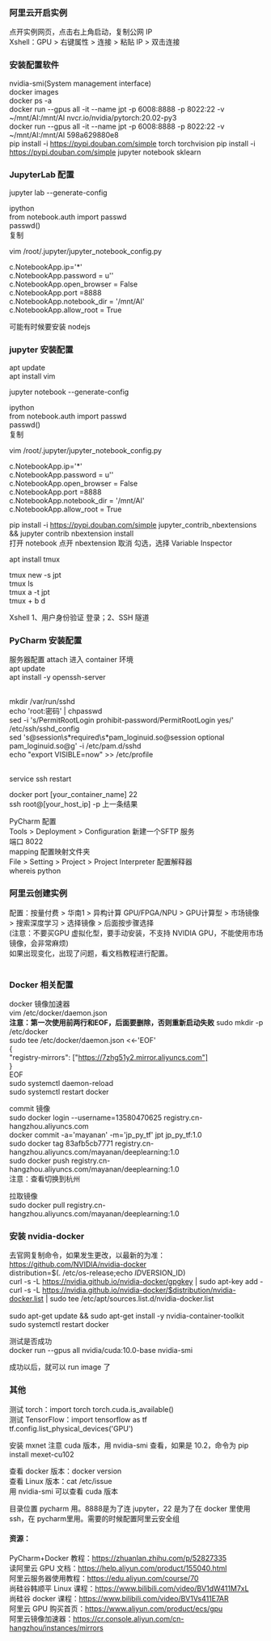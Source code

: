 ### 阿里云开启实例 
点开实例网页，点击右上角启动，复制公网 IP  
Xshell：GPU > 右键属性 > 连接 > 粘贴 IP > 双击连接 


### 安装配置软件
nvidia-smi(System management interface)  
docker images  
docker ps -a  
docker run --gpus all -it --name jpt -p 6008:8888 -p 8022:22 -v ~/mnt/AI:/mnt/AI nvcr.io/nvidia/pytorch:20.02-py3  
docker run --gpus all -it --name jpt -p 6008:8888 -p 8022:22 -v ~/mnt/AI:/mnt/AI 598a629880e8  
pip install -i https://pypi.douban.com/simple torch torchvision
pip install -i https://pypi.douban.com/simple jupyter notebook sklearn  

### JupyterLab 配置
jupyter lab --generate-config  

ipython  
from notebook.auth import passwd  
passwd()  
复制  

vim /root/.jupyter/jupyter_notebook_config.py  

c.NotebookApp.ip='*'  
c.NotebookApp.password = u''  
c.NotebookApp.open_browser = False  
c.NotebookApp.port =8888  
c.NotebookApp.notebook_dir = '/mnt/AI'  
c.NotebookApp.allow_root = True  

可能有时候要安装 nodejs  



### jupyter 安装配置
apt update  
apt install vim  

jupyter notebook --generate-config  

ipython  
from notebook.auth import passwd  
passwd()  
复制  

vim /root/.jupyter/jupyter_notebook_config.py   

c.NotebookApp.ip='*'  
c.NotebookApp.password = u''  
c.NotebookApp.open_browser = False  
c.NotebookApp.port =8888  
c.NotebookApp.notebook_dir = '/mnt/AI'  
c.NotebookApp.allow_root = True  

pip install -i https://pypi.douban.com/simple jupyter_contrib_nbextensions && jupyter contrib nbextension install  
打开 notebook 点开 nbextension 取消 勾选，选择 Variable Inspector  

apt install tmux  

tmux new -s jpt  
tmux ls  
tmux a -t jpt  
tmux + b d  

Xshell 1、用户身份验证 登录；2、SSH 隧道  


### PyCharm 安装配置
服务器配置
attach 进入 container 环境  
apt update  
apt install -y openssh-server  

<br> 
mkdir /var/run/sshd  <br> 
echo 'root:密码' | chpasswd  <br> 
sed -i 's/PermitRootLogin prohibit-password/PermitRootLogin yes/' /etc/ssh/sshd_config  <br> 
sed 's@session\s*required\s*pam_loginuid.so@session optional pam_loginuid.so@g' -i /etc/pam.d/sshd  <br> 
echo "export VISIBLE=now" >> /etc/profile  <br> 
<br>

service ssh restart  

docker port [your_container_name] 22  
ssh root@[your_host_ip] -p 上一条结果  

PyCharm 配置  
Tools > Deployment > Configuration 新建一个SFTP 服务  
端口 8022  
mapping 配置映射文件夹  
File > Setting > Project > Project Interpreter 配置解释器  
whereis python  


### 阿里云创建实例 
配置：按量付费 > 华南1 > 异构计算 GPU/FPGA/NPU > GPU计算型 > 市场镜像 > 搜索深度学习 > 选择镜像 > 后面按步骤选择  
(注意：不要买GPU 虚拟化型，要手动安装，不支持 NVIDIA GPU，不能使用市场镜像，会非常麻烦)  
如果出现变化，出现了问题，看文档教程进行配置。  
<br>


### Docker 相关配置
docker 镜像加速器<br>
vim /etc/docker/daemon.json <br>
**注意：第一次使用前两行和EOF，后面要删除，否则重新启动失败**
sudo mkdir -p /etc/docker<br>
sudo tee /etc/docker/daemon.json <<-'EOF'<br>
{<br>
  "registry-mirrors": ["https://7zhg51y2.mirror.aliyuncs.com"]<br>
}<br>
EOF<br>
sudo systemctl daemon-reload<br>
sudo systemctl restart docker<br>


commit 镜像  
sudo docker login --username=13580470625 registry.cn-hangzhou.aliyuncs.com  
docker commit -a='mayanan' -m='jp_py_tf' jpt jp_py_tf:1.0  
sudo docker tag 83afb5cb7771 registry.cn-hangzhou.aliyuncs.com/mayanan/deeplearning:1.0  
sudo docker push registry.cn-hangzhou.aliyuncs.com/mayanan/deeplearning:1.0  
注意：查看切换到杭州


拉取镜像  
sudo docker pull registry.cn-hangzhou.aliyuncs.com/mayanan/deeplearning:1.0  


### 安装 nvidia-docker 
去官网复制命令，如果发生更改，以最新的为准：https://github.com/NVIDIA/nvidia-docker  
distribution=$(. /etc/os-release;echo $ID$VERSION_ID) <br>
curl -s -L https://nvidia.github.io/nvidia-docker/gpgkey | sudo apt-key add - <br>
curl -s -L https://nvidia.github.io/nvidia-docker/$distribution/nvidia-docker.list | sudo tee /etc/apt/sources.list.d/nvidia-docker.list <br>
 <br>
sudo apt-get update && sudo apt-get install -y nvidia-container-toolkit  <br>
sudo systemctl restart docker  <br>

测试是否成功  
docker run --gpus all nvidia/cuda:10.0-base nvidia-smi  

成功以后，就可以 run image 了  


### 其他  
测试 torch：import torch  torch.cuda.is_available()  
测试 TensorFlow：import tensorflow as tf   tf.config.list_physical_devices('GPU')  

安装 mxnet 注意 cuda 版本，用 nvidia-smi 查看，如果是 10.2，命令为 pip install mexet-cu102  

查看 docker 版本：docker version  
查看 Linux 版本：cat /etc/issue  
用 nvidia-smi 可以查看 cuda 版本  

目录位置 pycharm 用。8888是为了连 jupyter，22 是为了在 docker 里使用 ssh，在 pycharm里用。需要的时候配置阿里云安全组<br>



#### 资源：  
PyCharm+Docker 教程：https://zhuanlan.zhihu.com/p/52827335  
读阿里云 GPU 文档：https://help.aliyun.com/product/155040.html  
阿里云服务器使用教程：https://edu.aliyun.com/course/70  
尚硅谷韩顺平 Linux 课程：https://www.bilibili.com/video/BV1dW411M7xL  
尚硅谷 docker 课程：https://www.bilibili.com/video/BV1Vs411E7AR  
阿里云 GPU 购买首页：https://www.aliyun.com/product/ecs/gpu  
阿里云镜像加速器：https://cr.console.aliyun.com/cn-hangzhou/instances/mirrors  
